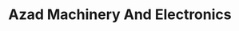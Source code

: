 ---
title: "Azad Machinery And Electronics"
url: /dhaka/azad-machinery-and-electronics/
shop: electronics
---